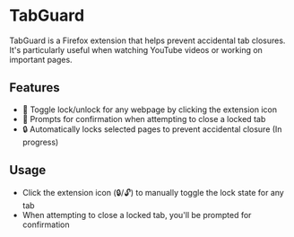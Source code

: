 # TabGuard

TabGuard is a Firefox extension that helps prevent accidental tab closures. It's particularly useful when watching YouTube videos or working on important pages.

## Features

- 🔄 Toggle lock/unlock for any webpage by clicking the extension icon
- 🚫 Prompts for confirmation when attempting to close a locked tab
- 🔒 Automatically locks selected pages to prevent accidental closure (In progress)

## Usage

- Click the extension icon (🔒/🔓) to manually toggle the lock state for any tab
- When attempting to close a locked tab, you'll be prompted for confirmation